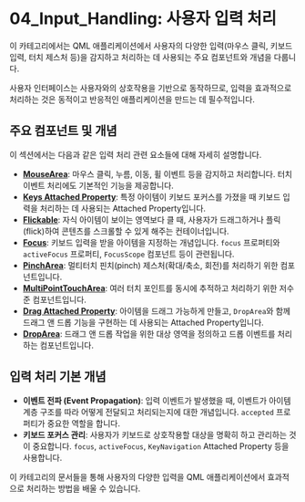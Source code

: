 # 04_Input_Handling: 사용자 입력 처리

이 카테고리에서는 QML 애플리케이션에서 사용자의 다양한 입력(마우스 클릭, 키보드 입력, 터치 제스처 등)을 감지하고 처리하는 데 사용되는 주요 컴포넌트와 개념을 다룹니다.

사용자 인터페이스는 사용자와의 상호작용을 기반으로 동작하므로, 입력을 효과적으로 처리하는 것은 동적이고 반응적인 애플리케이션을 만드는 데 필수적입니다.

## 주요 컴포넌트 및 개념

이 섹션에서는 다음과 같은 입력 처리 관련 요소들에 대해 자세히 설명합니다.

*   **[MouseArea](./MouseArea.md)**: 마우스 클릭, 누름, 이동, 휠 이벤트 등을 감지하고 처리합니다. 터치 이벤트 처리에도 기본적인 기능을 제공합니다.
*   **[Keys Attached Property](./Keys.md)**: 특정 아이템이 키보드 포커스를 가졌을 때 키보드 입력을 처리하는 데 사용되는 Attached Property입니다.
*   **[Flickable](./Flickable.md)**: 자식 아이템이 보이는 영역보다 클 때, 사용자가 드래그하거나 플릭(flick)하여 콘텐츠를 스크롤할 수 있게 해주는 컨테이너입니다.
*   **[Focus](./Focus.md)**: 키보드 입력을 받을 아이템을 지정하는 개념입니다. `focus` 프로퍼티와 `activeFocus` 프로퍼티, `FocusScope` 컴포넌트 등이 관련됩니다.
*   **[PinchArea](./PinchArea.md)**: 멀티터치 핀치(pinch) 제스처(확대/축소, 회전)를 처리하기 위한 컴포넌트입니다.
*   **[MultiPointTouchArea](./MultiPointTouchArea.md)**: 여러 터치 포인트를 동시에 추적하고 처리하기 위한 저수준 컴포넌트입니다.
*   **[Drag Attached Property](./Drag.md)**: 아이템을 드래그 가능하게 만들고, `DropArea`와 함께 드래그 앤 드롭 기능을 구현하는 데 사용되는 Attached Property입니다.
*   **[DropArea](./DropArea.md)**: 드래그 앤 드롭 작업을 위한 대상 영역을 정의하고 드롭 이벤트를 처리하는 컴포넌트입니다.

## 입력 처리 기본 개념

*   **이벤트 전파 (Event Propagation)**: 입력 이벤트가 발생했을 때, 이벤트가 아이템 계층 구조를 따라 어떻게 전달되고 처리되는지에 대한 개념입니다. `accepted` 프로퍼티가 중요한 역할을 합니다.
*   **키보드 포커스 관리**: 사용자가 키보드로 상호작용할 대상을 명확히 하고 관리하는 것이 중요합니다. `focus`, `activeFocus`, `KeyNavigation` Attached Property 등을 사용합니다.

이 카테고리의 문서들을 통해 사용자의 다양한 입력을 QML 애플리케이션에서 효과적으로 처리하는 방법을 배울 수 있습니다. 
